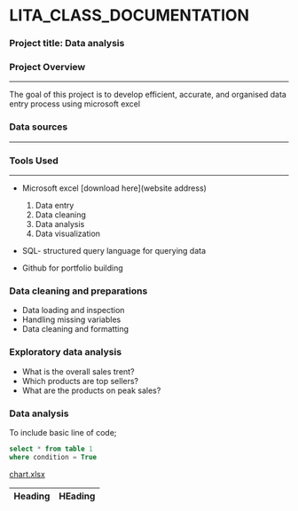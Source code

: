 # LITA_CLASS_DOCUMENTATION

### Project title: Data analysis

### Project Overview
---
The goal of this project is to develop efficient, accurate, and organised data entry process using microsoft excel

### Data sources
---
### Tools Used
---
- Microsoft excel [download here](website address)
   1. Data entry
   2. Data cleaning
   3. Data analysis
   4. Data visualization
    
- SQL- structured query language for querying data
- Github for portfolio building

### Data cleaning and preparations
 - Data loading and inspection
 - Handling missing variables
 -  Data cleaning and formatting

### Exploratory data analysis
- What is the overall sales trent?
- Which products are top sellers?
- What are the products on peak sales?

### Data analysis
To include basic line of code;

```SQL
select * from table 1
where condition = True
```


[chart.xlsx](https://github.com/user-attachments/files/17225540/chart.xlsx)


| Heading | HEading |
|---------|---------|
